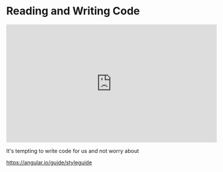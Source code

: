 # Reading and Writing Code

<div class="video">
	<iframe width="560" height="315" src="https://www.youtube.com/embed/56mETnrByBM?rel=0" frameborder="0" allow="autoplay; encrypted-media" allowfullscreen></iframe>
<div>

It's tempting to write code for us and not worry about

https://angular.io/guide/styleguide

